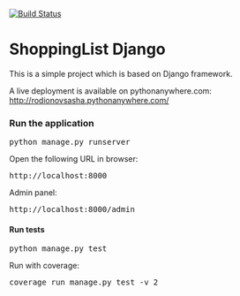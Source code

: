 [![Build Status](https://travis-ci.org/rodionovsasha/ShoppingListDjango.svg?branch=master)](https://travis-ci.org/rodionovsasha/ShoppingListDjango)

# ShoppingList Django
This is a simple project which is based on Django framework.

A live deployment is available on pythonanywhere.com: http://rodionovsasha.pythonanywhere.com/

### Run the application
<pre>
python manage.py runserver
</pre>

Open the following URL in browser:
<pre>
http://localhost:8000
</pre>

Admin panel:
<pre>
http://localhost:8000/admin
</pre>

#### Run tests
<pre>
python manage.py test
</pre>

Run with coverage:
<pre>
coverage run manage.py test -v 2
</pre>